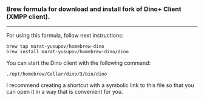 ### Brew formula for download and install fork of Dino+ Client (XMPP client).

----

For using this formula, follow next instructions:

```
brew tap marat-yusupov/homebrew-dino
brew install marat-yusupov/homebrew-dino/dino
```

You can start the Dino client with the following command:

```
./opt/homebrew/Cellar/dino/3/bin/dino
```

I recommend creating a shortcut with a symbolic link to this file so that you can open it in a way that is convenient for you.